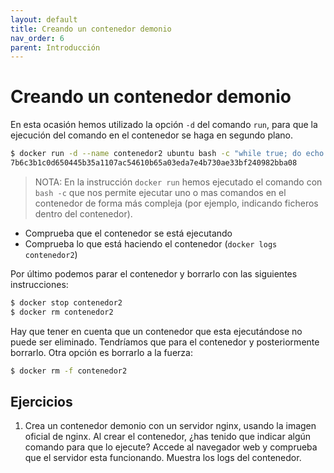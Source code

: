 ```yaml
---
layout: default
title: Creando un contenedor demonio
nav_order: 6
parent: Introducción
---
```


# Creando un contenedor demonio

En esta ocasión hemos utilizado la opción `-d` del comando `run`, para que la ejecución del comando en el contenedor se haga en segundo plano.

```bash
$ docker run -d --name contenedor2 ubuntu bash -c "while true; do echo hello world; sleep 1; done"
7b6c3b1c0d650445b35a1107ac54610b65a03eda7e4b730ae33bf240982bba08
```

> NOTA: En la instrucción `docker run` hemos ejecutado el comando con `bash -c` que nos permite ejecutar uno o mas comandos en el contenedor de forma más compleja (por ejemplo, indicando ficheros dentro del contenedor).

* Comprueba que el contenedor se está ejecutando
* Comprueba lo que está haciendo el contenedor (`docker logs contenedor2`)

Por último podemos parar el contenedor y borrarlo con las siguientes instrucciones:

```bash
$ docker stop contenedor2
$ docker rm contenedor2
```

Hay que tener en cuenta que un contenedor que esta ejecutándose no puede ser eliminado. Tendríamos que para el contenedor y posteriormente borrarlo. Otra opción es borrarlo a la fuerza:

```bash
$ docker rm -f contenedor2
```

## Ejercicios


1. Crea un contenedor demonio con un servidor nginx, usando la imagen oficial de nginx. Al crear el contenedor, ¿has tenido que indicar algún comando para que lo ejecute? Accede al navegador web y comprueba que el servidor esta funcionando. Muestra los logs del contenedor.